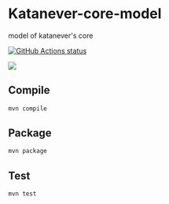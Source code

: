# Katanever-core-model
model of katanever's core

<a href="https://github.com/jtutzo/katanever-core-model"><img alt="GitHub Actions status" src="https://github.com/jtutzo/katanever-core-model/workflows/JavaCI/badge.svg"></a>

![](https://github.com/jtutzo/katanever-core-model/workflows/Java%20CI/badge.svg)

## Compile
```bash
mvn compile
```

## Package
```bash
mvn package
```

## Test
```bash
mvn test
```
